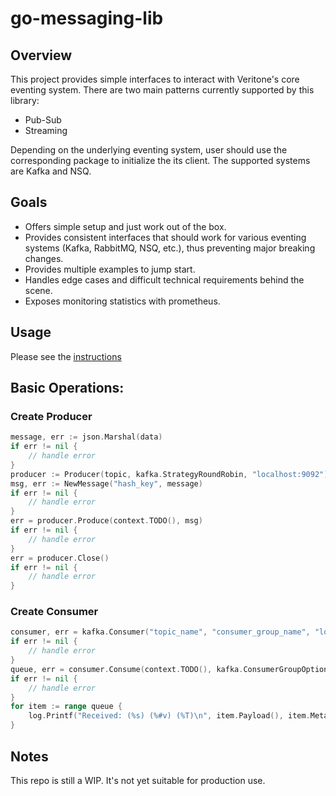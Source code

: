 # go-messaging-lib

## Overview

This project provides simple interfaces to interact with Veritone's core eventing system. There are two main patterns currently supported by this library:

* Pub-Sub
* Streaming

Depending on the underlying eventing system, user should use the corresponding package to initialize the its client. The supported systems are Kafka and NSQ.

## Goals

* Offers simple setup and just work out of the box.
* Provides consistent interfaces that should work for various eventing systems (Kafka, RabbitMQ, NSQ, etc.), thus preventing major breaking changes.
* Provides multiple examples to jump start.
* Handles edge cases and difficult technical requirements behind the scene.
* Exposes monitoring statistics with prometheus.

## Usage

Please see the [instructions](example/README.md)

## Basic Operations:

### Create Producer

```go
message, err := json.Marshal(data)
if err != nil {
    // handle error
}
producer := Producer(topic, kafka.StrategyRoundRobin, "localhost:9092")
msg, err := NewMessage("hash_key", message)
if err != nil {
    // handle error
}
err = producer.Produce(context.TODO(), msg)
if err != nil {
    // handle error
}
err = producer.Close()
if err != nil {
    // handle error
}
```

### Create Consumer

```go
consumer, err = kafka.Consumer("topic_name", "consumer_group_name", "localhost:9092")
if err != nil {
    // handle error
}
queue, err = consumer.Consume(context.TODO(), kafka.ConsumerGroupOption)
if err != nil {
    // handle error
}
for item := range queue {
    log.Printf("Received: (%s) (%#v) (%T)\n", item.Payload(), item.Metadata(), item.Raw())
}
```

## Notes

This repo is still a WIP. It's not yet suitable for production use.

